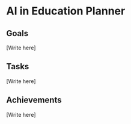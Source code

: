 # AI in Education Planner

## Goals

[Write here]

## Tasks

[Write here]

## Achievements

[Write here]

